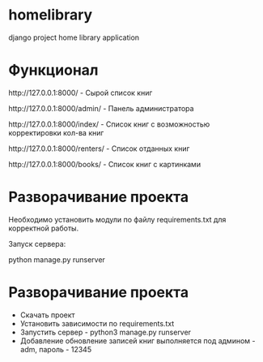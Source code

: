 # homelibrary
django project home library application

# Функционал
<p>http://127.0.0.1:8000/ - Сырой список книг</p>
<p>http://127.0.0.1:8000/admin/ - Панель администратора</p>
<p>http://127.0.0.1:8000/index/ - Список книг с возможностью корректировки кол-ва книг</p>
<p>http://127.0.0.1:8000/renters/ - Список отданных книг</p>
<p>http://127.0.0.1:8000/books/ - Список книг с картинками</p>


# Разворачивание проекта
<p>Необходимо установить модули по файлу requirements.txt для корректной работы.</p>
<p>Запуск сервера:</p>
<p>python manage.py runserver</p>


# Разворачивание проекта
<ul>
    <li>Скачать проект</li>
    <li>Установить зависимости по requirements.txt</li>
    <li>Запустить сервер - python3 manage.py runserver</li>
    <li>Добавление обновление записей книг выполняется под админом - adm, пароль - 12345</li>
</ul>

